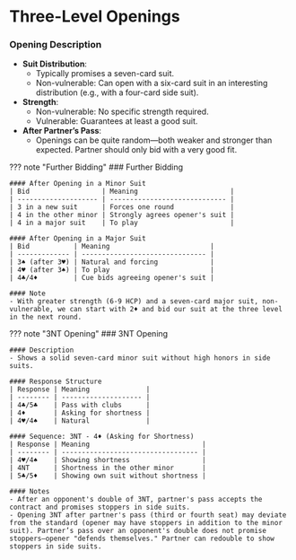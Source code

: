 # Three-Level Openings

### Opening Description

- **Suit Distribution**:
  - Typically promises a seven-card suit.
  - Non-vulnerable: Can open with a six-card suit in an interesting distribution (e.g., with a four-card side suit).
- **Strength**:
  - Non-vulnerable: No specific strength required.
  - Vulnerable: Guarantees at least a good suit.
- **After Partner’s Pass**:
  - Openings can be quite random—both weaker and stronger than expected. Partner should only bid with a very good fit.

??? note "Further Bidding"
    ### Further Bidding

    #### After Opening in a Minor Suit
    | Bid                  | Meaning                       |
    | -------------------- | ----------------------------- |
    | 3 in a new suit      | Forces one round              |
    | 4 in the other minor | Strongly agrees opener's suit |
    | 4 in a major suit    | To play                       |

    #### After Opening in a Major Suit
    | Bid           | Meaning                         |
    | ------------- | ------------------------------- |
    | 3♠ (after 3♥) | Natural and forcing             |
    | 4♥ (after 3♠) | To play                         |
    | 4♣/4♦         | Cue bids agreeing opener's suit |

    #### Note
    - With greater strength (6-9 HCP) and a seven-card major suit, non-vulnerable, we can start with 2♦ and bid our suit at the three level in the next round.

??? note "3NT Opening"
    ### 3NT Opening

    #### Description
    - Shows a solid seven-card minor suit without high honors in side suits.

    #### Response Structure
    | Response | Meaning              |
    | -------- | -------------------- |
    | 4♣/5♣    | Pass with clubs      |
    | 4♦       | Asking for shortness |
    | 4♥/4♠    | Natural              |

    #### Sequence: 3NT - 4♦ (Asking for Shortness)
    | Response | Meaning                            |
    | -------- | ---------------------------------- |
    | 4♥/4♠    | Showing shortness                  |
    | 4NT      | Shortness in the other minor       |
    | 5♣/5♦    | Showing own suit without shortness |

    #### Notes
    - After an opponent's double of 3NT, partner's pass accepts the contract and promises stoppers in side suits.
    - Opening 3NT after partner's pass (third or fourth seat) may deviate from the standard (opener may have stoppers in addition to the minor suit). Partner’s pass over an opponent's double does not promise stoppers—opener "defends themselves." Partner can redouble to show stoppers in side suits.